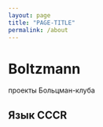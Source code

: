```yaml
---
layout: page
title: "PAGE-TITLE"
permalink: /about
---
```


# Boltzmann

проекты Больцман-клуба

## Язык CCCR

